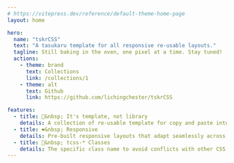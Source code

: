 ```yaml
---
# https://vitepress.dev/reference/default-theme-home-page
layout: home

hero:
  name: "tskrCSS"
  text: "A tasukaru template for all responsive re-usable layouts."
  tagline: Still baking in the oven, one pixel at a time. Stay tuned!
  actions:
    - theme: brand
      text: Collections
      link: /collections/1
    - theme: alt
      text: Github
      link: https://github.com/lichingchester/tskrCSS

features:
  - title: 🚀&nbsp; It's template, not library
    details: A collection of re-usable template for copy and paste into your projects.
  - title: ❤️&nbsp; Responsive
    details: Pre-built responsive layouts that adapt seamlessly across all modern devices.
  - title: 🎨&nbsp; tcss-* Classes
    details: The specific class name to avoid conflicts with other CSS libraries.
---
```

